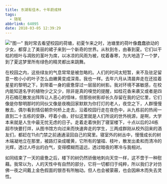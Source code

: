 ```yaml
---
title: 东湖有佳木，十年蔚成林
tags:
  - 随笔
abbrlink: 64095
date: 2018-03-05 12:39:29
---
```

!["图一"](http://img.lunatic.wang/1.jpg)
我时常去看望校园的荷塘，初夏乍来之时，池塘里的荷叶像蠢蠢欲动的少女，都穿上了美丽的裙子来到一个新奇的世界。从秋到冬，由春到夏。它们以干枯的枝叶与凋败的茎叶为席，以冰凉的风雨为被，枕着春寒，为大地造了一个梦，到了夏这梦里所有绿色的精灵都出来跳舞。
<!--more-->
在校园之内，这些绿友的气息常常是被忽略的。人们的时间太短暂，来不及驻足留意一枚小小的叶子怎么由嫩黄变成深青。我也一样。去年六月从清晨奔走在还挂着星星的黎明之下，到带着一身的疲惫穿过一层层的树影。我对环境不甚敏感，在校内能知道名字的植物少之又少，除非是真的嗅觉的提醒，如桂花香来袭又或者是四月石楠花散发出阵阵让人恶心的怪味，但那些树影却长久存留在我的记忆里，它们像是你黎明那时的同伙又像是夜晚回家默默为你打灯的老人，夜空之下，人群慢慢散去，偶尔看到情侣朝奈何桥上走去，沿着校园行走在夜色中，从九栋前的热闹一直到二十五栋的安静，哼着小曲，好似这里就是人们所说的世外桃源，是啊，大学本来就是人生中最无忧无虑的日子。走着走着快到了寝室楼下，十点以后的24栋超市快要打烊，从图书馆方向过来而快速奔走的学生，三两成群刚从校外回来的酒友们，都赶在11点门禁之前通通滚回自己的窝里。寝室外的树丛中，慢慢成长的树木端凝地立在那里，被路灯染成暖黄，它所有的皱褶、枝叶，散发出柔和而清冷的光辉，透过人呼出的白气，变得模糊而遥远，透过暗夜的寒冷与我相对。

如同结束了一天的疲惫之后，楼下的树仍然骄傲地刺向天空一样，这不啻于一种慰藉。我常以为，人的天性中有自然的部分，它将一切都归于纯粹，所以我们才对仿佛一夜之间戴上金色假面的银杏有所触动。但人也会被蒙蔽，也会因麻木而失去灵性。
